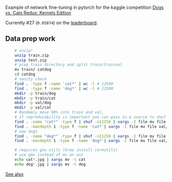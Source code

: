 

Example of network fine-tuning in pytorch for the kaggle competition [Dogs vs. Cats Redux: Kernels Edition](https://www.kaggle.com/c/dogs-vs-cats-redux-kernels-edition/)

Currently #27 (`0.05074`) on the [leaderboard](https://www.kaggle.com/c/dogs-vs-cats-redux-kernels-edition/leaderboard). 

## Data prep work

```bash
    # unzip!
    unzip train.zip
    unzip test.zip
    # prep train directory and split train/trainval
    mv train/ catdog
    cd catdog
    # sanity check
    find . -type f -name 'cat*' | wc -l # 12500
    find . -type f -name 'dog*' | wc -l # 12500
    mkdir -p train/dog
    mkdir -p train/cat
    mkdir -p val/dog
    mkdir -p val/cat
    # Randomly move 90% into train and val, 
    # if reproducability is important you can pass in a source to shuf
    find . -name "cat*" -type f | shuf -n11250 | xargs -I file mv file train/cat/
    find . -maxdepth 1 -type f -name 'cat*'| xargs -I file mv file val/cat/
    # now dogs
    find . -name "dog*" -type f | shuf -n11250 | xargs -I file mv file train/dog/
    find . -maxdepth 1 -type f -name 'dog*'| xargs -I file mv file val/dog/

    # requires gnu utils (brew install coreutils)
    # use gmv instead of mv on osx
    echo cat*.jpg | xargs mv -t cat
    echo dog*.jpg | xargs mv -t dog
```


[See also](https://github.com/pytorch/examples)
